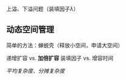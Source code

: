 上溢、下溢问题（装填因子$\lambda$）

## 动态空间管理
简单的方法：蝉蜕壳（释放小空间，申请大空间）

递增扩容 vs. **加倍扩容**
装填因子 vs. 增容时间

*平均复杂度、分摊复杂度*
